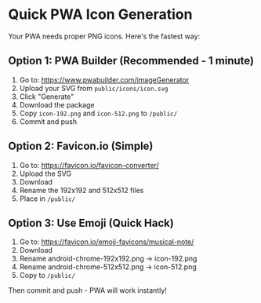 # Quick PWA Icon Generation

Your PWA needs proper PNG icons. Here's the fastest way:

## Option 1: PWA Builder (Recommended - 1 minute)

1. Go to: https://www.pwabuilder.com/imageGenerator
2. Upload your SVG from `public/icons/icon.svg`
3. Click "Generate"
4. Download the package
5. Copy `icon-192.png` and `icon-512.png` to `/public/`
6. Commit and push

## Option 2: Favicon.io (Simple)

1. Go to: https://favicon.io/favicon-converter/
2. Upload the SVG
3. Download
4. Rename the 192x192 and 512x512 files
5. Place in `/public/`

## Option 3: Use Emoji (Quick Hack)

1. Go to: https://favicon.io/emoji-favicons/musical-note/
2. Download
3. Rename android-chrome-192x192.png → icon-192.png
4. Rename android-chrome-512x512.png → icon-512.png
5. Copy to `/public/`

Then commit and push - PWA will work instantly!

